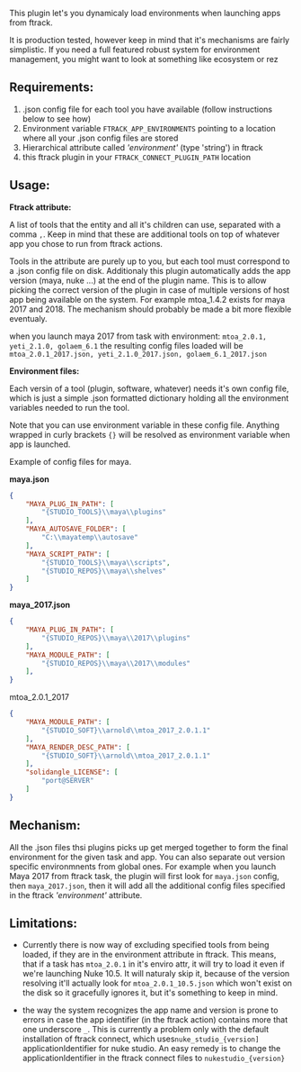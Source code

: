 This plugin let's you dynamicaly load environments when launching apps from ftrack. 

It is production tested, however keep in mind that it's mechanisms are fairly simplistic. If you need a full featured robust system for environment management, you might want to look at something like ecosystem or rez

Requirements:
--------------

1. .json config file for each tool you have available (follow instructions below to see how)
2. Environment variable `FTRACK_APP_ENVIRONMENTS` pointing to a location where all your .json config files are stored
3. Hierarchical attribute called *'environment'* (type 'string') in ftrack
4. this ftrack plugin in your `FTRACK_CONNECT_PLUGIN_PATH` location

Usage:
---------

**Ftrack attribute:**

A list of tools that the entity and all it's children can use, separated with a comma `,`. Keep in mind that these are additional tools on top of whatever app you chose to run from ftrack actions.

Tools in the attribute are purely up to you, but each tool must correspond to a .json config file on disk. Additionaly this plugin automatically adds the app version (maya, nuke ...) at the end of the plugin name. This is to allow picking the correct version of the plugin in case of multiple versions of host app being available on the system. For example mtoa_1.4.2 exists for maya 2017 and 2018. The mechanism should probably be made a bit more flexible eventualy. 

when you launch maya 2017 from task with environment: `mtoa_2.0.1, yeti_2.1.0, golaem_6.1` the resulting config files loaded will be `mtoa_2.0.1_2017.json, yeti_2.1.0_2017.json, golaem_6.1_2017.json`


**Environment files:**

Each versin of a tool (plugin, software, whatever) needs it's own config file, which is just a simple .json formatted dictionary holding all the environment variables needed to run the tool. 

Note that you can use environment variable in these config file. Anything wrapped in curly brackets `{}` will be resolved as environment variable when app is launched. 

Example of config files for maya.

**maya.json**
```json
{
    "MAYA_PLUG_IN_PATH": [
        "{STUDIO_TOOLS}\\maya\\plugins"
    ],
    "MAYA_AUTOSAVE_FOLDER": [
        "C:\\mayatemp\\autosave"
    ],
    "MAYA_SCRIPT_PATH": [
        "{STUDIO_TOOLS}\\maya\\scripts",
        "{STUDIO_REPOS}\\maya\\shelves"
    ]
}
```
**maya_2017.json**
```json
{
    "MAYA_PLUG_IN_PATH": [
        "{STUDIO_REPOS}\\maya\\2017\\plugins"
    ],
    "MAYA_MODULE_PATH": [
        "{STUDIO_REPOS}\\maya\\2017\\modules"
    ],
}
```
mtoa_2.0.1_2017
```json
{
    "MAYA_MODULE_PATH": [
        "{STUDIO_SOFT}\\arnold\\mtoa_2017_2.0.1.1"
    ],
    "MAYA_RENDER_DESC_PATH": [
        "{STUDIO_SOFT}\\arnold\\mtoa_2017_2.0.1.1"
    ],
    "solidangle_LICENSE": [
        "port@SERVER"
    ]
}
```

Mechanism:
----------- 

All the .json files thsi plugins picks up get merged together to form the final environment for the given task and app. You can also separate out version specific environmnents from global ones. For example when you launch Maya 2017 from ftrack task, the plugin will first look for `maya.json` config, then `maya_2017.json`, then it will add all the additional config files specified in the ftrack *'environment'* attribute.

Limitations:
--------------

- Currently there is now way of excluding specified tools from being loaded, if they are in the environment attribute in ftrack. This means, that if a task has `mtoa_2.0.1` in it's enviro attr, it will try to load it even if we're launching Nuke 10.5. It will naturaly skip it, because of the version resolving it'll actually look for `mtoa_2.0.1_10.5.json` which won't exist on the disk so it gracefully ignores it, but it's something to keep in mind.

- the way the system recognizes the app name and version is prone to errors in case the app identifier (in the ftrack action) contains more that one underscore `_`. This is currently a problem only with the default installation of ftrack connect, which uses`nuke_studio_{version]` applicationIdentifier for nuke studio. An easy remedy is to change the applicationIdentifier in the ftrack connect files to `nukestudio_{version}` 

